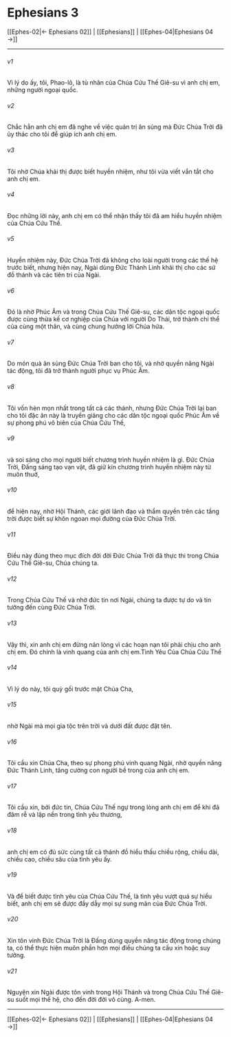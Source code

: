 # Ephesians 3

[[Ephes-02|← Ephesians 02]] | [[Ephesians]] | [[Ephes-04|Ephesians 04 →]]
***



###### v1 
Vì lý do ấy, tôi, Phao-lô, là tù nhân của Chúa Cứu Thế Giê-su vì anh chị em, những người ngoại quốc. 

###### v2 
Chắc hẳn anh chị em đã nghe về việc quản trị ân sủng mà Đức Chúa Trời đã ủy thác cho tôi để giúp ích anh chị em. 

###### v3 
Tôi nhờ Chúa khải thị được biết huyền nhiệm, như tôi vừa viết vắn tắt cho anh chị em. 

###### v4 
Đọc những lời này, anh chị em có thể nhận thấy tôi đã am hiểu huyền nhiệm của Chúa Cứu Thế. 

###### v5 
Huyền nhiệm này, Đức Chúa Trời đã không cho loài người trong các thế hệ trước biết, nhưng hiện nay, Ngài dùng Đức Thánh Linh khải thị cho các sứ đồ thánh và các tiên tri của Ngài. 

###### v6 
Đó là nhờ Phúc Âm và trong Chúa Cứu Thế Giê-su, các dân tộc ngoại quốc được cùng thừa kế cơ nghiệp của Chúa với người Do Thái, trở thành chi thể của cùng một thân, và cùng chung hưởng lời Chúa hứa. 

###### v7 
Do món quà ân sủng Đức Chúa Trời ban cho tôi, và nhờ quyền năng Ngài tác động, tôi đã trở thành người phục vụ Phúc Âm. 

###### v8 
Tôi vốn hèn mọn nhất trong tất cả các thánh, nhưng Đức Chúa Trời lại ban cho tôi đặc ân này là truyền giảng cho các dân tộc ngoại quốc Phúc Âm về sự phong phú vô biên của Chúa Cứu Thế, 

###### v9 
và soi sáng cho mọi người biết chương trình huyền nhiệm là gì. Đức Chúa Trời, Đấng sáng tạo vạn vật, đã giữ kín chương trình huyền nhiệm này từ muôn thuở, 

###### v10 
để hiện nay, nhờ Hội Thánh, các giới lãnh đạo và thẩm quyền trên các tầng trời được biết sự khôn ngoan mọi đường của Đức Chúa Trời. 

###### v11 
Điều này đúng theo mục đích đời đời Đức Chúa Trời đã thực thi trong Chúa Cứu Thế Giê-su, Chúa chúng ta. 

###### v12 
Trong Chúa Cứu Thế và nhờ đức tin nơi Ngài, chúng ta được tự do và tin tưởng đến cùng Đức Chúa Trời. 

###### v13 
Vậy thì, xin anh chị em đừng nản lòng vì các hoạn nạn tôi phải chịu cho anh chị em. Đó chính là vinh quang của anh chị em.Tình Yêu Của Chúa Cứu Thế 

###### v14 
Vì lý do này, tôi quỳ gối trước mặt Chúa Cha, 

###### v15 
nhờ Ngài mà mọi gia tộc trên trời và dưới đất được đặt tên. 

###### v16 
Tôi cầu xin Chúa Cha, theo sự phong phú vinh quang Ngài, nhờ quyền năng Đức Thánh Linh, tăng cường con người bề trong của anh chị em. 

###### v17 
Tôi cầu xin, bởi đức tin, Chúa Cứu Thế ngự trong lòng anh chị em để khi đã đâm rễ và lập nền trong tình yêu thương, 

###### v18 
anh chị em có đủ sức cùng tất cả thánh đồ hiểu thấu chiều rộng, chiều dài, chiều cao, chiều sâu của tình yêu ấy. 

###### v19 
Và để biết được tình yêu của Chúa Cứu Thế, là tình yêu vượt quá sự hiểu biết, anh chị em sẽ được đầy dẫy mọi sự sung mãn của Đức Chúa Trời. 

###### v20 
Xin tôn vinh Đức Chúa Trời là Đấng dùng quyền năng tác động trong chúng ta, có thể thực hiện muôn phần hơn mọi điều chúng ta cầu xin hoặc suy tưởng. 

###### v21 
Nguyện xin Ngài được tôn vinh trong Hội Thánh và trong Chúa Cứu Thế Giê-su suốt mọi thế hệ, cho đến đời đời vô cùng. A-men.

***
[[Ephes-02|← Ephesians 02]] | [[Ephesians]] | [[Ephes-04|Ephesians 04 →]]
